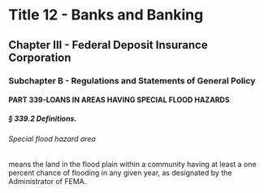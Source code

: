 
# Title 12 - Banks and Banking
## Chapter III - Federal Deposit Insurance Corporation
### Subchapter B - Regulations and Statements of General Policy
#### PART 339-LOANS IN AREAS HAVING SPECIAL FLOOD HAZARDS
##### § 339.2 Definitions.
###### Special flood hazard area

means the land in the flood plain within a community having at least a one percent chance of flooding in any given year, as designated by the Administrator of FEMA.
